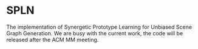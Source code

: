 # SPLN
The implementation of Synergetic Prototype Learning for Unbiased Scene Graph Generation. 
We are busy with the current work, the code will be released after the ACM MM meeting.
